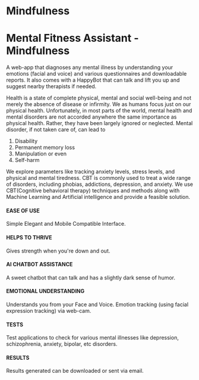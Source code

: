 # Mindfulness
# Mental Fitness Assistant - Mindfulness
A web-app that diagnoses any mental illness by understanding your emotions (facial and voice) and various questionnaires and downloadable reports. It also comes with a HappyBot that can talk and lift you up and suggest nearby therapists if needed.

Health is a state of complete physical, mental and social well-being and not merely the absence of disease
or infirmity. We as humans focus just on our physical health. Unfortunately, in most parts of the world,
mental health and mental disorders are not accorded anywhere the same importance as physical health.
Rather, they have been largely ignored or neglected. Mental disorder, if not taken care of, can lead to
1. Disability
2. Permanent memory loss
3. Manipulation or even
4. Self-harm

We explore parameters like tracking anxiety levels, stress levels, and physical and mental tiredness.
CBT is commonly used to treat a wide range of disorders, including phobias, addictions, depression,
and anxiety.
We use CBT(Cognitive behavioral therapy) techniques and methods along with Machine Learning and
Artificial intelligence and provide a feasible solution.

#### EASE OF USE
Simple Elegant and Mobile Compatible Interface.

#### HELPS TO THRIVE
Gives strength when you're down and out.

#### AI CHATBOT ASSISTANCE
A sweet chatbot that can talk and has a slightly dark sense of humor.

#### EMOTIONAL UNDERSTANDING
Understands you from your Face and Voice. Emotion tracking (using facial expression tracking) via web-cam.

#### TESTS
Test applications to check for various mental illnesses like depression, schizophrenia, anxiety, bipolar, etc disorders.

#### RESULTS
Results generated can be downloaded or sent via email.
